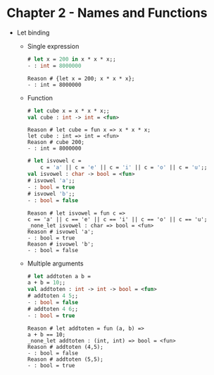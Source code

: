 # Chapter 2 - Names and Functions

+ Let binding

  + Single expression

    ```ocaml
    # let x = 200 in x * x * x;;
    - : int = 8000000
    ```

    ```reason
    Reason # {let x = 200; x * x * x};
    - : int = 8000000
    ```

  + Function

    ```ocaml
    # let cube x = x * x * x;;
    val cube : int -> int = <fun>
    ```

    ```reason
    Reason # let cube = fun x => x * x * x;
    let cube : int => int = <fun>                                                                                           Reason # cube 200;
    - : int = 8000000
    ```

    ```ocaml
    # let isvowel c =
        c = 'a' || c = 'e' || c = 'i' || c = 'o' || c = 'u';;
    val isvowel : char -> bool = <fun>
    # isvowel 'a';;
    - : bool = true
    # isvowel 'b';;
    - : bool = false
    ```

    ```reason
    Reason # let isvowel = fun c =>
    c == 'a' || c == 'e' || c == 'i' || c == 'o' || c == 'u';
    _none_let isvowel : char => bool = <fun>                                                                                Reason # isvowel 'a';
    - : bool = true                                                                                                         Reason # isvowel 'b';
    - : bool = false
    ```

  + Multiple arguments

    ```ocaml
    # let addtoten a b =
  	a + b = 10;;
    val addtoten : int -> int -> bool = <fun>
    # addtoten 4 5;;
    - : bool = false
    # addtoten 4 6;;
    - : bool = true
    ```

    ```reason
    Reason # let addtoten = fun (a, b) =>
    a + b == 10;
    _none_let addtoten : (int, int) => bool = <fun>
    Reason # addtoten (4,5);
    - : bool = false                                                                                                        Reason # addtoten (5,5);
    - : bool = true
    ```

